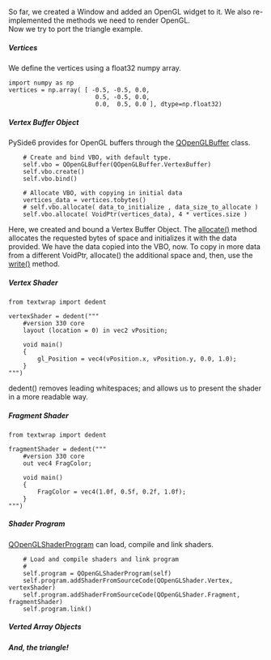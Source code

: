 So far, we created a Window and added an OpenGL widget to it. We also re-implemented the methods we need to render OpenGL. <br>
Now we try to port the triangle example.<br>

##### Vertices
We define the vertices using a float32 numpy array.<br>

    import numpy as np
    vertices = np.array( [ -0.5, -0.5, 0.0,
                            0.5, -0.5, 0.0,
                            0.0,  0.5, 0.0 ], dtype=np.float32) 
                            
##### Vertex Buffer Object
PySide6 provides for OpenGL buffers through the [QOpenGLBuffer](https://doc.qt.io/qtforpython-6/PySide6/QtOpenGL/QOpenGLBuffer.html) class.

        # Create and bind VBO, with default type.
        self.vbo = QOpenGLBuffer(QOpenGLBuffer.VertexBuffer)
        self.vbo.create()
        self.vbo.bind()
        
        # Allocate VBO, with copying in initial data
        vertices_data = vertices.tobytes()
        # self.vbo.allocate( data_to_initialize , data_size_to_allocate )
        self.vbo.allocate( VoidPtr(vertices_data), 4 * vertices.size )

Here, we created and bound a Vertex Buffer Object. The [allocate()](https://doc.qt.io/qtforpython-6/PySide6/QtOpenGL/QOpenGLBuffer.html#PySide6.QtOpenGL.PySide6.QtOpenGL.QOpenGLBuffer.allocate) method allocates the requested bytes of space and initializes it with the data provided. We have the data copied into the VBO, now. To copy in more data from a different VoidPtr, allocate() the additional space and, then,  use the [write()](https://doc.qt.io/qtforpython-6/PySide6/QtOpenGL/QOpenGLBuffer.html#PySide6.QtOpenGL.PySide6.QtOpenGL.QOpenGLBuffer.write) method.

##### Vertex Shader

    from textwrap import dedent

    vertexShader = dedent("""
        #version 330 core
        layout (location = 0) in vec2 vPosition;
        
        void main()
        {
            gl_Position = vec4(vPosition.x, vPosition.y, 0.0, 1.0);
        }
    """)

dedent() removes leading whitespaces; and allows us to present the shader in a more readable way.

##### Fragment Shader
    from textwrap import dedent

    fragmentShader = dedent("""
        #version 330 core
        out vec4 FragColor;
        
        void main()
        {
            FragColor = vec4(1.0f, 0.5f, 0.2f, 1.0f);
        } 
    """)

##### Shader Program
[QOpenGLShaderProgram](https://doc.qt.io/qtforpython-6/PySide6/QtOpenGL/QOpenGLShaderProgram.html?highlight=qopenglshaderprogram) can load, compile and link shaders.

        # Load and compile shaders and link program
        #
        self.program = QOpenGLShaderProgram(self)
        self.program.addShaderFromSourceCode(QOpenGLShader.Vertex, vertexShader)
        self.program.addShaderFromSourceCode(QOpenGLShader.Fragment, fragmentShader)
        self.program.link()


##### Verted Array Objects

##### And, the triangle!
